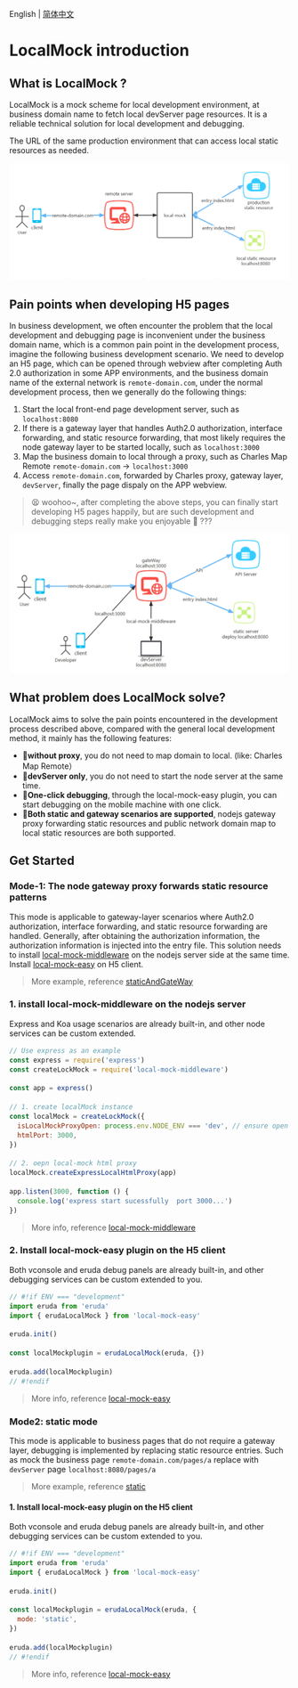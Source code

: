 English | [简体中文](./README_CN.md)

# LocalMock introduction

## What is LocalMock ?

LocalMock is a mock scheme for local development environment, at business domain name to fetch local devServer page resources. It is a reliable technical solution for local development and debugging.

The URL of the same production environment that can access local static resources as needed.

<img width="600" src="./docs/assets/sence-example.png" alt="sence-example" />

## Pain points when developing H5 pages

In business development, we often encounter the problem that the local development and debugging page is inconvenient under the business domain name, which is a common pain point in the development process, imagine the following business development scenario. We need to develop an H5 page, which can be opened through webview after completing Auth 2.0 authorization in some APP environments, and the business domain name of the external network is `remote-domain.com`, under the normal development process, then we generally do the following things:

1. Start the local front-end page development server, such as `localhost:8080`
1. If there is a gateway layer that handles Auth2.0 authorization, interface forwarding, and static resource forwarding, that most likely requires the node gateway layer to be started locally, such as `localhost:3000`
1. Map the business domain to local through a proxy, such as Charles Map Remote `remote-domain.com` -> `localhost:3000`
1. Access `remote-domain.com`, forwarded by Charles proxy, gateway layer, `devServer`, finally the page dispaly on the APP webview.

> 😫 woohoo~, after completing the above steps, you can finally start developing H5 pages happily, but are such development and debugging steps really make you enjoyable 🤔 ???

<img width="600" src="./docs/assets/h5-gateway.png" alt="h5-gateway" />

## What problem does LocalMock solve?

LocalMock aims to solve the pain points encountered in the development process described above, compared with the general local development method, it mainly has the following features:

- 🎉**without proxy**, you do not need to map domain to local. (like: Charles Map Remote）
- 🚀**devServer only**, you do not need to start the node server at the same time.
- 🌻**One-click debugging**, through the local-mock-easy plugin, you can start debugging on the mobile machine with one click.
- 🌻**Both static and gateway scenarios are supported**, nodejs gateway proxy forwarding static resources and public network domain map to local static resources are both supported.

## Get Started

### Mode-1: The node gateway proxy forwards static resource patterns

This mode is applicable to gateway-layer scenarios where Auth2.0 authorization, interface forwarding, and static resource forwarding are handled. Generally, after obtaining the authorization information, the authorization information is injected into the entry file. This solution needs to install [local-mock-middleware](https://www.npmjs.com/package/local-mock-middleware) on the nodejs server side at the same time. Install [local-mock-easy](https://www.npmjs.com/package/local-mock-easy) on H5 client.

> More example, reference [staticAndGateWay](./example/staticAndGateWay/README.md)

### 1. install local-mock-middleware on the nodejs server

Express and Koa usage scenarios are already built-in, and other node services can be custom extended.

```js
// Use express as an example
const express = require('express')
const createLockMock = require('local-mock-middleware')

const app = express()

// 1. create localMock instance
const localMock = createLockMock({
  isLocalMockProxyOpen: process.env.NODE_ENV === 'dev', // ensure open in dev mode
  htmlPort: 3000,
})

// 2. oepn local-mock html proxy
localMock.createExpressLocalHtmlProxy(app)

app.listen(3000, function () {
  console.log('express start sucessfully  port 3000...')
})
```

> More info, reference [local-mock-middleware](https://www.npmjs.com/package/local-mock-middleware)

### 2. Install local-mock-easy plugin on the H5 client

Both vconsole and eruda debug panels are already built-in, and other debugging services can be custom extended to you.

```js
// #!if ENV === "development"
import eruda from 'eruda'
import { erudaLocalMock } from 'local-mock-easy'

eruda.init()

const localMockplugin = erudaLocalMock(eruda, {})

eruda.add(localMockplugin)
// #!endif
```

> More info, reference [local-mock-easy](https://www.npmjs.com/package/local-mock-easy)

### Mode2: static mode

This mode is applicable to business pages that do not require a gateway layer, debugging is implemented by replacing static resource entries. Such as mock the business page `remote-domain.com/pages/a` replace with `devServer` page `localhost:8080/pages/a`

> More example, reference [static](./example/static/README.md)

#### 1. Install local-mock-easy plugin on the H5 client

Both vconsole and eruda debug panels are already built-in, and other debugging services can be custom extended to you.

```js
// #!if ENV === "development"
import eruda from 'eruda'
import { erudaLocalMock } from 'local-mock-easy'

eruda.init()

const localMockplugin = erudaLocalMock(eruda, {
  mode: 'static',
})

eruda.add(localMockplugin)
// #!endif
```

> More info, reference [local-mock-easy](https://www.npmjs.com/package/local-mock-easy)

